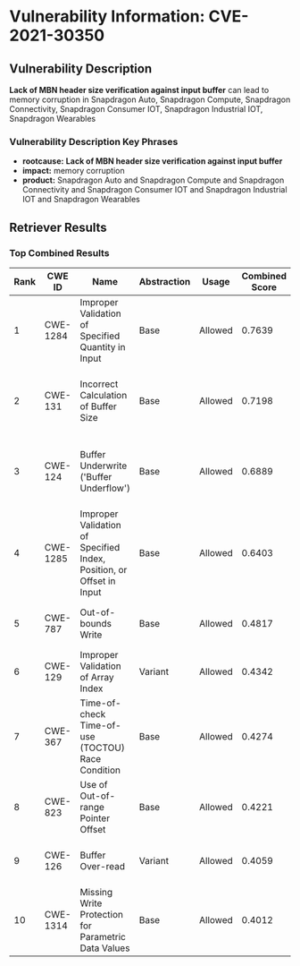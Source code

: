 # Vulnerability Information: CVE-2021-30350

## Vulnerability Description
**Lack of MBN header size verification against input buffer** can lead to memory corruption in Snapdragon Auto, Snapdragon Compute, Snapdragon Connectivity, Snapdragon Consumer IOT, Snapdragon Industrial IOT, Snapdragon Wearables

### Vulnerability Description Key Phrases
- **rootcause:** **Lack of MBN header size verification against input buffer**
- **impact:** memory corruption
- **product:** Snapdragon Auto and Snapdragon Compute and Snapdragon Connectivity and Snapdragon Consumer IOT and Snapdragon Industrial IOT and Snapdragon Wearables

## Retriever Results

### Top Combined Results

| Rank | CWE ID | Name | Abstraction | Usage | Combined Score | Retrievers | Individual Scores |
|------|--------|------|-------------|-------|---------------|------------|-------------------|
| 1 | CWE-1284 | Improper Validation of Specified Quantity in Input | Base | Allowed | 0.7639 | dense, sparse, graph | dense: 0.484, sparse: 0.287, graph: 1.000 |
| 2 | CWE-131 | Incorrect Calculation of Buffer Size | Base | Allowed | 0.7198 | dense, sparse, graph | dense: 0.515, sparse: 0.265, graph: 0.869 |
| 3 | CWE-124 | Buffer Underwrite ('Buffer Underflow') | Base | Allowed | 0.6889 | dense, sparse, graph | dense: 0.489, sparse: 0.314, graph: 0.740 |
| 4 | CWE-1285 | Improper Validation of Specified Index, Position, or Offset in Input | Base | Allowed | 0.6403 | dense, sparse, graph | dense: 0.567, sparse: 0.244, graph: 0.607 |
| 5 | CWE-787 | Out-of-bounds Write | Base | Allowed | 0.4817 | sparse, graph | sparse: 0.235, graph: 0.971 |
| 6 | CWE-129 | Improper Validation of Array Index | Variant | Allowed | 0.4342 | sparse, graph | sparse: 0.224, graph: 0.957 |
| 7 | CWE-367 | Time-of-check Time-of-use (TOCTOU) Race Condition | Base | Allowed | 0.4274 | sparse, graph | sparse: 0.274, graph: 0.757 |
| 8 | CWE-823 | Use of Out-of-range Pointer Offset | Base | Allowed | 0.4221 | sparse, graph | sparse: 0.277, graph: 0.738 |
| 9 | CWE-126 | Buffer Over-read | Variant | Allowed | 0.4059 | dense, sparse | dense: 0.521, sparse: 0.313 |
| 10 | CWE-1314 | Missing Write Protection for Parametric Data Values | Base | Allowed | 0.4012 | dense, sparse | dense: 0.514, sparse: 0.251 |

